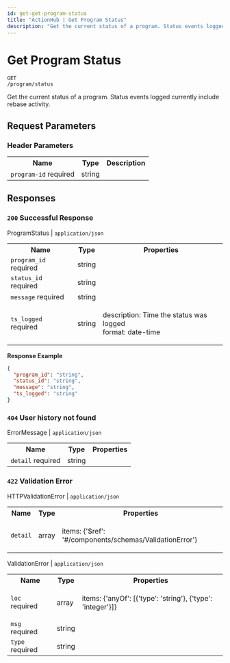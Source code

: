 ```yaml
---
id: get-get-program-status
title: "ActionHub | Get Program Status"
description: "Get the current status of a program. Status events logged currently include rebase activity."
---
```

# Get Program Status
<code class='method-name'><span class='get'>GET</span> /program/status</code>

Get the current status of a program. Status events logged currently include rebase activity.

## Request Parameters 

### Header Parameters  
<table class='openapi-table'><tr><th>Name</th><th>Type</th><th>Description</th></tr><tr><td><code>program-id</code> <span class='required'>required</span></td><td>string</td><td>



</td></tr></table>

## Responses  

### `200` Successful Response

ProgramStatus | `application/json`  
<table class='openapi-table'><tr><th>Name</th><th>Type</th><th>Properties</th></tr><tr><td><code>program_id</code> <span class='required'>required</span></td><td>string</td><td>


</td></tr><tr><td><code>status_id</code> <span class='required'>required</span></td><td>string</td><td>


</td></tr><tr><td><code>message</code> <span class='required'>required</span></td><td>string</td><td>


</td></tr><tr><td><code>ts_logged</code> <span class='required'>required</span></td><td>string</td><td>

description: Time the status was logged<br/>format: date-time<br/>
</td></tr></table>


**Response Example**  

```json
{
  "program_id": "string",
  "status_id": "string",
  "message": "string",
  "ts_logged": "string"
}
```

### `404` User history not found

ErrorMessage | `application/json`  
<table class='openapi-table'><tr><th>Name</th><th>Type</th><th>Properties</th></tr><tr><td><code>detail</code> <span class='required'>required</span></td><td>string</td><td>


</td></tr></table>


### `422` Validation Error

HTTPValidationError | `application/json`  
<table class='openapi-table'><tr><th>Name</th><th>Type</th><th>Properties</th></tr><tr><td><code>detail</code></td><td>array</td><td>

items: {'$ref': '#/components/schemas/ValidationError'}<br/>
</td></tr></table>

ValidationError | `application/json`  
<table class='openapi-table'><tr><th>Name</th><th>Type</th><th>Properties</th></tr><tr><td><code>loc</code> <span class='required'>required</span></td><td>array</td><td>

items: {'anyOf': [{'type': 'string'}, {'type': 'integer'}]}<br/>
</td></tr><tr><td><code>msg</code> <span class='required'>required</span></td><td>string</td><td>


</td></tr><tr><td><code>type</code> <span class='required'>required</span></td><td>string</td><td>


</td></tr></table>

